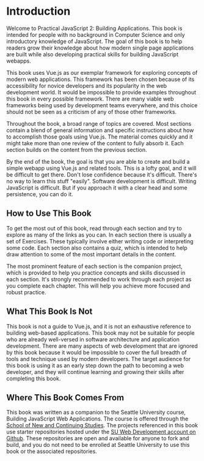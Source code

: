 # Introduction

Welcome to Practical JavaScript 2: Building Applications. This book is intended for people with no background in Computer Science and only introductory knowledge of JavaScript. The goal of this book is to help readers grow their knowledge about how modern single page applications are built while also developing practical skills for building JavaScript webapps. 

This book uses Vue.js as our exemplar framework for exploring concepts of modern web applications. This framework has been chosen because of its accessibility for novice developers and its popularity in the web development world. It would be impossible to provide examples throughout this book in every possible framework. There are many viable web frameworks being used by development teams everywhere, and this choice should not be seen as a criticism of any of those other frameworks. 

Throughout the book, a broad range of topics are covered. Most sections contain a blend of general information and specific instructions about how to accomplish those goals using Vue.js. The material comes quickly and it might take more than one review of the content to fully absorb it. Each section builds on the content from the previous section. 

By the end of the book, the goal is that you are able to create and build a simple webapp using Vue.js and related tools. This is a lofty goal, and it will be difficult to get there. Don't lose confidence because it's difficult. There's no way to learn this stuff "easily". Software development is difficult. Writing JavaScript is difficult. But if you approach it with a clear head and some persistence, you can do it.

## How to Use This Book

To get the most out of this book, read through each section and try to explore as many of the links as you can. In each section there is usually a set of Exercises. These typically involve either writing code or interpreting some code. Each section also contains a quiz, which is intended to help draw attention to some of the most important details in the content. 

The most prominent feature of each section is the companion project, which is provided to help you practice concepts and skills discussed in each section. It's strongly recommended to work through each project as you complete each chapter. This will help you achieve more focused and robust practice.

## What This Book Is Not

This book is not a guide to Vue.js, and it is not an exhaustive reference to building web-based applications. This book may not be suitable for people who are already well-versed in software architecture and application development. There are many aspects of web development that are ignored by this book because it would be impossible to cover the full breadth of tools and technique used by modern developers. The target audience for this book is using it as an early step down the path to becoming a web developer, and they will continue learning and growing their skills after completing this book.

## Where This Book Comes From

This book was written as a companion to the Seattle University course, Building JavaScript Web Applications. The course is offered through the [School of New and Continuing Studies](https://ncs.seattleu.edu). The projects referenced in this book use starter repositories hosted under the [SU Web Development account on Github](https://github.com/suwebdev). These repositories are open and available for anyone to fork and build, and you do not need to be enrolled at Seattle University to use this book or the associated repositories.




